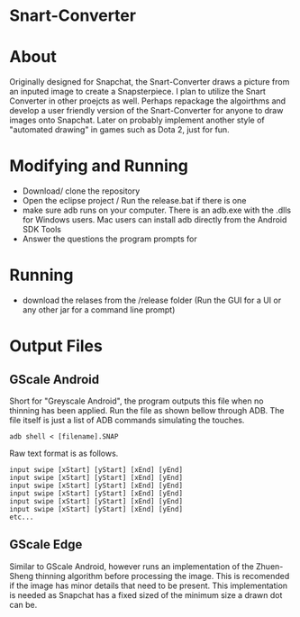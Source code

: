 # Snart-Converter

# About
Originally designed for Snapchat, the Snart-Converter draws a picture from an inputed image to create a Snapsterpiece. I plan to utilize the Snart Converter in other proejcts as well. Perhaps repackage the algoirthms and develop a user friendly version of the Snart-Converter for anyone to draw images onto Snapchat. Later on probably implement another style of "automated drawing" in games such as Dota 2, just for fun.

# Modifying and Running
- Download/ clone the repository
- Open the eclipse project / Run the release.bat if there is one
- make sure adb runs on your computer. There is an adb.exe with the .dlls for Windows users. Mac users can install adb directly from the Android SDK Tools
- Answer the questions the program prompts for

# Running
- download the relases from the /release folder (Run the GUI for a UI or any other jar for a command line prompt)

# Output Files

## GScale Android
Short for "Greyscale Android", the program outputs this file when no thinning has been applied. Run the file as shown bellow through ADB. The file itself is just a list of ADB commands simulating the touches.
```
adb shell < [filename].SNAP
```

Raw text format is as follows.

```
input swipe [xStart] [yStart] [xEnd] [yEnd]
input swipe [xStart] [yStart] [xEnd] [yEnd]
input swipe [xStart] [yStart] [xEnd] [yEnd]
input swipe [xStart] [yStart] [xEnd] [yEnd]
input swipe [xStart] [yStart] [xEnd] [yEnd]
input swipe [xStart] [yStart] [xEnd] [yEnd]
etc...
```

## GScale Edge
Similar to GScale Android, however runs an implementation of the Zhuen-Sheng thinning algorithm before processing the image. This is recomended if the image has minor details that need to be present. This implementation is needed as Snapchat has a fixed sized of the minimum size a drawn dot can be.

